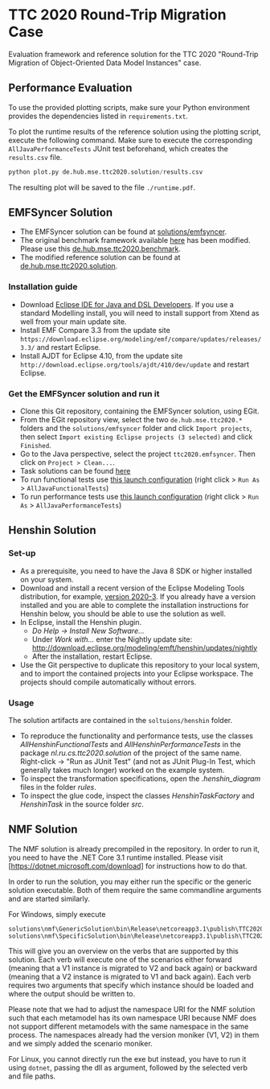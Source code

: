 # TTC 2020 Round-Trip Migration Case

Evaluation framework and reference solution for the TTC 2020 "Round-Trip Migration of Object-Oriented Data Model Instances" case.

## Performance Evaluation

To use the provided plotting scripts, make sure your Python environment provides the dependencies listed in `requirements.txt`.

To plot the runtime results of the reference solution using the plotting script, execute the following command. Make sure to execute the corresponding `AllJavaPerformanceTests` JUnit test beforehand, which creates the `results.csv` file.

```python
python plot.py de.hub.mse.ttc2020.solution/results.csv
```

The resulting plot will be saved to the file `./runtime.pdf`.

## EMFSyncer Solution

* The EMFSyncer solution can be found at [solutions/emfsyncer](solutions/emfsyncer/).
* The original benchmark framework available [here](https://github.com/lbeurerkellner/ttc2020) has been modified. Please use this [de.hub.mse.ttc2020.benchmark](de.hub.mse.ttc2020.benchmark/). 
* The modified reference solution can be found at [de.hub.mse.ttc2020.solution](de.hub.mse.ttc2020.solution/).

### Installation guide

* Download [Eclipse IDE for Java and DSL Developers](https://www.eclipse.org/downloads/packages/). If you use a standard Modelling install, you will need to install support from Xtend as well from your main update site.
* Install EMF Compare 3.3 from the update site `https://download.eclipse.org/modeling/emf/compare/updates/releases/3.3/` and restart Eclipse. 
* Install AJDT for Eclipse 4.10, from the update site `http://download.eclipse.org/tools/ajdt/410/dev/update` and restart Eclipse.

### Get the EMFSyncer solution and run it

* Clone this Git repository, containing the EMFSyncer solution, using EGit.
* From the EGit repository view, select the two `de.hub.mse.ttc2020.*` folders and the `solutions/emfsyncer` folder and click `Import projects`, then select `Import existing Eclipse projects (3 selected)` and click `Finished`.
* Go to the Java perspective, select the project `ttc2020.emfsyncer`. Then click on `Project > Clean...`.
* Task solutions can be found [here](./solutions/emfsyncer/src/emfsyncer/solution/)
* To run functional tests use [this launch configuration](./solutions/emfsyncer/AllJavaFunctionalTests.launch) (right click > `Run As` > `AllJavaFunctionalTests`)
* To run performance tests use [this launch configuration](./solutions/emfsyncer/AllJavaPerformanceTests.launch) (right click > `Run As` > `AllJavaPerformanceTests`)

## Henshin Solution

### Set-up

* As a prerequisite, you need to have the Java 8 SDK or higher installed on your system.
* Download and install a recent version of the Eclipse Modeling Tools distribution, for example, [version 2020-3](https://www.eclipse.org/downloads/packages/release/2020-03/r/eclipse-modeling-tools). If you already have a version installed and you are able to complete the installation instructions for Henshin below, you should be able to use the solution as well.
* In Eclipse, install the Henshin plugin.
    * *Do Help -> Install New Software...*
    * Under *Work with...* enter the Nightly update site: http://download.eclipse.org/modeling/emft/henshin/updates/nightly
    * After the installation, restart Eclipse.
* Use the Git perspective to duplicate this repository to your local system, and to import the contained projects into your Eclipse workspace. The projects should compile automatically without errors.

### Usage

The solution artifacts are contained  in the `soltuions/henshin` folder.

* To reproduce the functionality and performance tests, use the classes *AllHenshinFunctionalTests*  and *AllHenshinPerformanceTests* in the  package *nl.ru.cs.ttc2020.solution*  of the project of the same name. Right-click -> "Run as JUnit Test"  (and not as JUnit Plug-In Test, which generally takes much longer) worked on the example system.
* To inspect the transformation specifications, open the *.henshin_diagram* files in the folder *rules*. 
* To inspect the glue code, inspect the classes *HenshinTaskFactory* and *HenshinTask* in the source folder *src*.

## NMF Solution

The NMF solution is already precompiled in the repository. In order to run it, you need to have the .NET Core 3.1 runtime installed. Please visit [https://dotnet.microsoft.com/download] for instructions how to do that.

In order to run the solution, you may either run the specific or the generic solution executable. Both of them require the same commandline arguments and are started similarly.

For Windows, simply execute 
```
solutions\nmf\GenericSolution\bin\Release\netcoreapp3.1\publish\TTC2020.Roundtrip.GenericNMFSolution.exe
solutions\nmf\SpecificSolution\bin\Release\netcoreapp3.1\publish\TTC2020.Roundtrip.NMFSolution.exe
```

This will give you an overview on the verbs that are supported by this solution. Each verb will execute one of the scenarios either forward (meaning that a V1 instance is migrated to V2 and back again) or backward (meaning that a V2 instance is migrated to V1 and back again). Each verb requires two arguments that specify which instance should be loaded and where the output should be written to.

Please note that we had to adjust the namespace URI for the NMF solution such that each metamodel has its own namespace URI because NMF does not support different metamodels with the same namespace in the same process. The namespaces already had the version moniker (V1, V2) in them and we simply added the scenario moniker.

For Linux, you cannot directly run the exe but instead, you have to run it using `dotnet`, passing the dll as argument, followed by the selected verb and file paths.
